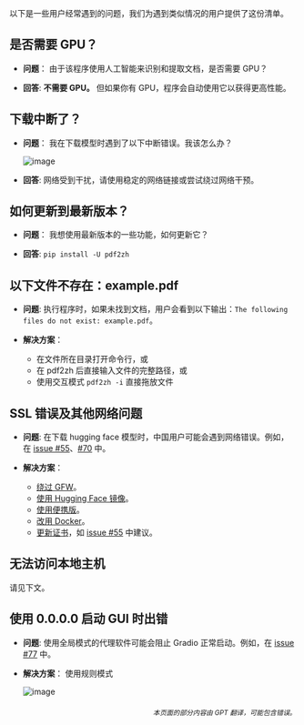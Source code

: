 以下是一些用户经常遇到的问题，我们为遇到类似情况的用户提供了这份清单。

## 是否需要 GPU？
- **问题**：
由于该程序使用人工智能来识别和提取文档，是否需要 GPU？

- **回答**:
**不需要 GPU。** 但如果你有 GPU，程序会自动使用它以获得更高性能。

## 下载中断了？
- **问题**：
我在下载模型时遇到了以下中断错误。我该怎么办？

  ![image](https://github.com/user-attachments/assets/3c4eed44-3d9b-4e2f-a224-a58edca718c2)

- **回答**:
网络受到干扰，请使用稳定的网络链接或尝试绕过网络干预。

## 如何更新到最新版本？
- **问题**：
我想使用最新版本的一些功能，如何更新它？

- **回答**:
`pip install -U pdf2zh`


## 以下文件不存在：example.pdf
- **问题**:
执行程序时，如果未找到文档，用户会看到以下输出：`The following files do not exist: example.pdf`。

- **解决方案**：
  - 在文件所在目录打开命令行，或
  - 在 pdf2zh 后直接输入文件的完整路径，或
  - 使用交互模式 `pdf2zh -i` 直接拖放文件


## SSL 错误及其他网络问题
- **问题**:
在下载 hugging face 模型时，中国用户可能会遇到网络错误。例如，在 [issue #55](https://github.com/PDFMathTranslate/PDFMathTranslate-next/issues/55)、[#70](https://github.com/PDFMathTranslate/PDFMathTranslate-next/issues/70) 中。

- **解决方案**：
  - [绕过 GFW](https://github.com/clash-verge-rev/clash-verge-rev)。
  - [使用 Hugging Face 镜像](https://hf-mirror.com/)。
  - [使用便携版](https://github.com/PDFMathTranslate/PDFMathTranslate-next?tab=readme-ov-file#method-ii-portable)。
  - [改用 Docker](https://github.com/PDFMathTranslate/PDFMathTranslate-next#docker)。
  - [更新证书](https://stackoverflow.com/questions/51925384/unable-to-get-local-issuer-certificate-when-using-requests)，如 [issue #55](https://github.com/PDFMathTranslate/PDFMathTranslate-next/issues/55) 中建议。

## 无法访问本地主机
请见下文。

## 使用 0.0.0.0 启动 GUI 时出错
- **问题**:
使用全局模式的代理软件可能会阻止 Gradio 正常启动。例如，在 [issue #77](https://github.com/PDFMathTranslate/PDFMathTranslate-next/issues/77) 中。

- **解决方案**：
使用规则模式

  ![image](https://github.com/user-attachments/assets/b1f2b16a-eb6a-4c03-995c-332ef1d82c96)

<div align="right"> 
<h6><small>本页面的部分内容由 GPT 翻译，可能包含错误。</small></h6>